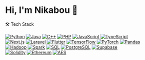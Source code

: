 # Hi, I'm Nikabou 👋 
🛠️ Tech Stack<br/>
<br/>
[![Python](https://skillicons.dev/icons?i=python)](https://www.python.org/) 
[![Java](https://skillicons.dev/icons?i=java)](https://www.java.com/) 
[![C++](https://skillicons.dev/icons?i=cpp)](https://isocpp.org/) 
[![PHP](https://skillicons.dev/icons?i=php)](https://www.php.net/) 
[![JavaScript](https://skillicons.dev/icons?i=js)](https://developer.mozilla.org/en-US/docs/Web/JavaScript) 
[![TypeScript](https://skillicons.dev/icons?i=ts)](https://www.typescriptlang.org/)<br/> 
[![Next.js](https://skillicons.dev/icons?i=nextjs)](https://nextjs.org/) 
[![Laravel](https://skillicons.dev/icons?i=laravel)](https://laravel.com/) 
[![Flutter](https://skillicons.dev/icons?i=flutter)](https://flutter.dev/) 
[![TensorFlow](https://skillicons.dev/icons?i=tensorflow)](https://www.tensorflow.org/) 
[![PyTorch](https://skillicons.dev/icons?i=pytorch)](https://pytorch.org/) 
[![Pandas](https://skillicons.dev/icons?i=pandas)](https://pandas.pydata.org/)<br/> 
[![Hadoop](https://skillicons.dev/icons?i=hadoop)](https://hadoop.apache.org/) 
[![Spark](https://skillicons.dev/icons?i=spark)](https://spark.apache.org/) 
[![SQL](https://skillicons.dev/icons?i=mysql)](https://www.mysql.com/) 
[![PostgreSQL](https://skillicons.dev/icons?i=postgres)](https://www.postgresql.org/) 
[![Supabase](https://skillicons.dev/icons?i=supabase)](https://supabase.com/)<br/> 
[![Solidity](https://skillicons.dev/icons?i=solidity)](https://soliditylang.org/) 
[![Ethereum](https://skillicons.dev/icons?i=ethereum)](https://ethereum.org/) 
[![AES](https://skillicons.dev/icons?i=lock)](https://en.wikipedia.org/wiki/Advanced_Encryption_Standard)<br/> 
